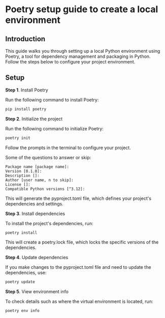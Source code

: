 # Poetry setup guide to create a local environment

## Introduction

This guide walks you through setting up a local Python environment using Poetry, a tool for dependency management and packaging in Python. Follow the steps below to configure your project environment.

## Setup

**Step 1**. Install Poetry

Run the following command to install Poetry:

```bash
pip install poetry
```

**Step 2**. Initialize the project

Run the following command to initialize Poetry:

```bash
poetry init
```

Follow the prompts in the terminal to configure your project.

Some of the questions to answer or skip:

```
Package name [package name]:  
Version [0.1.0]:  
Description []:  
Author [user name, n to skip]:  
License []:  
Compatible Python versions [^3.12]:
```

This will generate the pyproject.toml file, which defines your project's dependencies and settings.

**Step 3**. Install dependencies

To install the project's dependencies, run:

```bash
poetry install
```

This will create a poetry.lock file, which locks the specific versions of the dependencies.

**Step 4**. Update dependencies

If you make changes to the pyproject.toml file and need to update the dependencies, use:

```bash
poetry update
```

**Step 5**. View environment info

To check details such as where the virtual environment is located, run:

```bash
poetry env info
```

